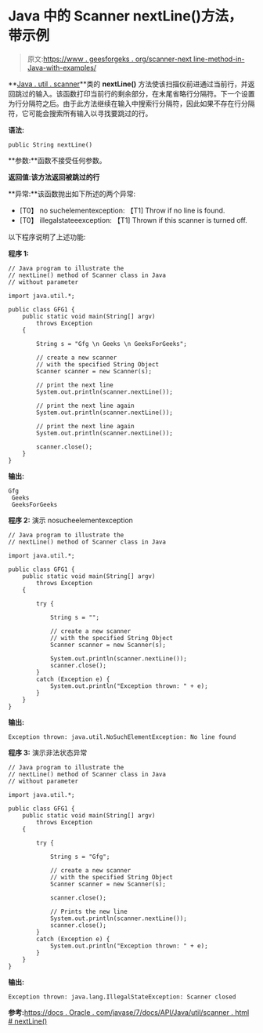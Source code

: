 # Java 中的 Scanner nextLine()方法，带示例

> 原文:[https://www . geesforgeks . org/scanner-next line-method-in-Java-with-examples/](https://www.geeksforgeeks.org/scanner-nextline-method-in-java-with-examples/)

**[Java . util . scanner](https://www.geeksforgeeks.org/scanner-class-in-java/)**类的 **nextLine()** 方法使该扫描仪前进通过当前行，并返回跳过的输入。该函数打印当前行的剩余部分，在末尾省略行分隔符。下一个设置为行分隔符之后。由于此方法继续在输入中搜索行分隔符，因此如果不存在行分隔符，它可能会搜索所有输入以寻找要跳过的行。

**语法:**

```
public String nextLine()
```

**参数:**函数不接受任何参数。

**返回值:**该方法返回被跳过的**行**

**异常:**该函数抛出如下所述的两个异常:

*   [T0】 no suchelementexception: 【T1] Throw if no line is found.
*   [T0】 illegalstateeexception: 【T1] Thrown if this scanner is turned off.

以下程序说明了上述功能:

**程序 1:**

```
// Java program to illustrate the
// nextLine() method of Scanner class in Java
// without parameter

import java.util.*;

public class GFG1 {
    public static void main(String[] argv)
        throws Exception
    {

        String s = "Gfg \n Geeks \n GeeksForGeeks";

        // create a new scanner
        // with the specified String Object
        Scanner scanner = new Scanner(s);

        // print the next line
        System.out.println(scanner.nextLine());

        // print the next line again
        System.out.println(scanner.nextLine());

        // print the next line again
        System.out.println(scanner.nextLine());

        scanner.close();
    }
}
```

**输出:**

```
Gfg 
 Geeks 
 GeeksForGeeks

```

**程序 2:** 演示 nosucheelementexception

```
// Java program to illustrate the
// nextLine() method of Scanner class in Java

import java.util.*;

public class GFG1 {
    public static void main(String[] argv)
        throws Exception
    {

        try {

            String s = "";

            // create a new scanner
            // with the specified String Object
            Scanner scanner = new Scanner(s);

            System.out.println(scanner.nextLine());
            scanner.close();
        }
        catch (Exception e) {
            System.out.println("Exception thrown: " + e);
        }
    }
}
```

**输出:**

```
Exception thrown: java.util.NoSuchElementException: No line found

```

**程序 3:** 演示非法状态异常

```
// Java program to illustrate the
// nextLine() method of Scanner class in Java
// without parameter

import java.util.*;

public class GFG1 {
    public static void main(String[] argv)
        throws Exception
    {

        try {

            String s = "Gfg";

            // create a new scanner
            // with the specified String Object
            Scanner scanner = new Scanner(s);

            scanner.close();

            // Prints the new line
            System.out.println(scanner.nextLine());
            scanner.close();
        }
        catch (Exception e) {
            System.out.println("Exception thrown: " + e);
        }
    }
}
```

**输出:**

```
Exception thrown: java.lang.IllegalStateException: Scanner closed

```

**参考:**[https://docs . Oracle . com/javase/7/docs/API/Java/util/scanner . html # nextLine()](https://docs.oracle.com/javase/7/docs/api/java/util/Scanner.html#nextLine())
